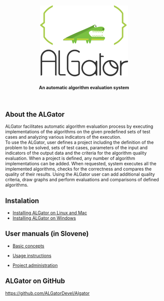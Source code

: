 <h1 align="center"><img src="doc/images/algator.png" alt="ALGator logo" /></h1>
<h4 align="center">An automatic algorithm evaluation system </h4>
<br>

## About the ALGator

ALGator facilitates automatic algorithm evaluation process by executing implementations of the algorithms on the given predefined sets of test cases and analyzing various indicators of the execution.  
To use the ALGator, user defines a project including the definition of the problem to be solved, sets of test cases, parameters of the input and indicators of the output data  and the criteria for the algorithm quality evaluation. When a project is defined, any number of algorithm implementations can be added. When requested, system executes all the implemented algorithms, checks for the correctness and compares the quality of their results. Using the ALGator user can add additional quality criteria, draw graphs and perform evaluations and comparisons of defined algorithms. 

## Instalation 
- [Installing ALGator on Linux and Mac](/dist/htmldoc/install_linux.md)
- [Installing ALGator on Windows](/dist/htmldoc/install_windows.md)


## User manuals (in Slovene)
- [Basic concepts](https://htmlpreview.github.io/?https://github.com/ALGatorDevel/Algator/blob/master/dist/htmldoc/a_desc.html)

- [Usage instructions](dist/htmldoc/a_uporaba.html)

- [Project administration](https://htmlpreview.github.io/?https://github.com/ALGatorDevel/Algator/blob/master/dist/htmldoc/a_project.html)


## ALGator on GitHub

  https://github.com/ALGatorDevel/Algator



